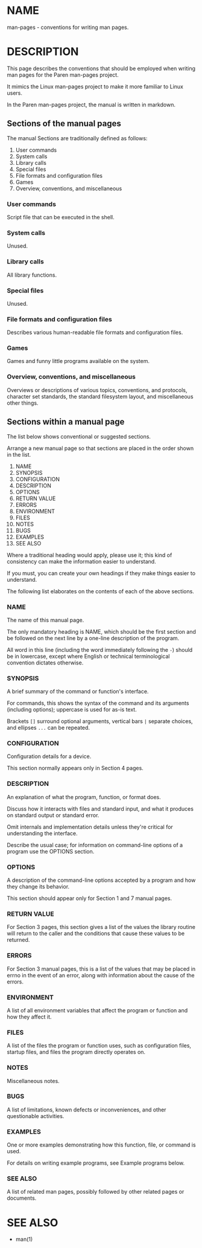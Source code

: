 # NAME
man-pages - conventions for writing man pages.

# DESCRIPTION
This page describes the conventions that should be employed when writing man pages for the Paren man-pages project.

It mimics the Linux man-pages project to make it more familiar to Linux users.

In the Paren man-pages project, the manual is written in markdown.

## Sections of the manual pages
The manual Sections are traditionally defined as follows:

1. User commands
1. System calls
1. Library calls
1. Special files
1. File formats and configuration files
1. Games
1. Overview, conventions, and miscellaneous

### User commands
Script file that can be executed in the shell.

### System calls
Unused.

### Library calls
All library functions.

### Special files
Unused.

### File formats and configuration files
Describes various human-readable file formats and configuration files.

### Games
Games and funny little programs available on the system.

### Overview, conventions, and miscellaneous
Overviews or descriptions of various topics, conventions, and protocols, character set standards, the standard filesystem layout, and miscellaneous other things.

## Sections within a manual page
The list below shows conventional or suggested sections.

Arrange a new manual page so that sections are placed in the order shown in the list.

1. NAME
1. SYNOPSIS
1. CONFIGURATION
1. DESCRIPTION
1. OPTIONS
1. RETURN VALUE
1. ERRORS
1. ENVIRONMENT
1. FILES
1. NOTES
1. BUGS
1. EXAMPLES
1. SEE ALSO

Where a traditional heading would apply, please use it; this kind of consistency can make the information easier to understand.

If you must, you can create your own headings if they make things easier to understand.

The following list elaborates on the contents of each of the above sections.

### NAME
The name of this manual page.

The only mandatory heading is NAME, which should be the first section and be followed on the next line by a one-line description of the program.

All word in this line (including the word immediately following the `-`) should be in lowercase, except where English or technical terminological convention dictates otherwise.

### SYNOPSIS
A brief summary of the command or function's interface.

For commands, this shows the syntax of the command and its arguments (including options); uppercase is used for as-is text.

Brackets `[]` surround optional arguments, vertical bars `|` separate choices, and ellipses `...` can be repeated.

### CONFIGURATION
Configuration details for a device.

This section normally appears only in Section 4 pages.

### DESCRIPTION
An explanation of what the program, function, or format does.

Discuss how it interacts with files and standard input, and what it produces on standard output or standard error.

Omit internals and implementation details unless they're critical for understanding the interface.

Describe the usual case; for information on command-line options of a program use the OPTIONS section.

### OPTIONS
A description of the command-line options accepted by a program and how they change its behavior.

This section should appear only for Section 1 and 7 manual pages.

### RETURN VALUE
For Section 3 pages, this section gives a list of the values the library routine will return to the caller and the conditions that cause these values to be returned.

### ERRORS
For Section 3 manual pages, this is a list of the values that may be placed in errno in the event of an error, along with information about the cause of the errors.

### ENVIRONMENT
A list of all environment variables that affect the program or function and how they affect it.

### FILES
A list of the files the program or function uses, such as configuration files, startup files, and files the program directly operates on.

### NOTES
Miscellaneous notes.

### BUGS
A list of limitations, known defects or inconveniences, and other questionable activities.

### EXAMPLES
One or more examples demonstrating how this function, file, or command is used.

For details on writing example programs, see Example programs below.

### SEE ALSO
A list of related man pages, possibly followed by other related pages or documents.

# SEE ALSO
- man(1)
